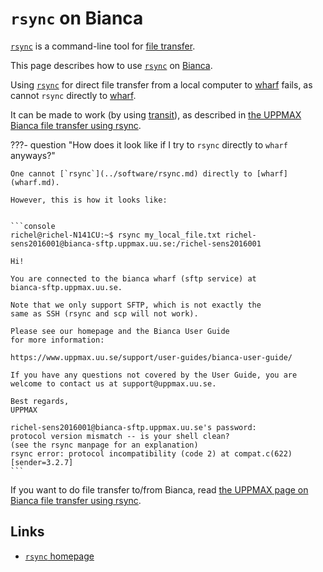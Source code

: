 # `rsync` on Bianca

[`rsync`](../software/rsync.md) is a command-line tool
for [file transfer](../cluster_guides/file_transfer.md).

This page describes how to use [`rsync`](../software/rsync.md) on [Bianca](bianca.md).

Using [`rsync`](../software/rsync.md) for direct file transfer
from a local computer to [wharf](wharf.md) fails,
as cannot `rsync` directly to [wharf](wharf.md).

It can be made to work (by using [transit](transit.md)), as described in
[the UPPMAX Bianca file transfer using rsync](bianca_file_transfer_using_rsync.md).


???- question "How does it look like if I try to `rsync` directly to `wharf` anyways?"

    One cannot [`rsync`](../software/rsync.md) directly to [wharf](wharf.md).

    However, this is how it looks like:


    ```console
    richel@richel-N141CU:~$ rsync my_local_file.txt richel-sens2016001@bianca-sftp.uppmax.uu.se:/richel-sens2016001

    Hi!

    You are connected to the bianca wharf (sftp service) at
    bianca-sftp.uppmax.uu.se.

    Note that we only support SFTP, which is not exactly the
    same as SSH (rsync and scp will not work).

    Please see our homepage and the Bianca User Guide
    for more information:

    https://www.uppmax.uu.se/support/user-guides/bianca-user-guide/

    If you have any questions not covered by the User Guide, you are
    welcome to contact us at support@uppmax.uu.se.

    Best regards,
    UPPMAX

    richel-sens2016001@bianca-sftp.uppmax.uu.se's password:
    protocol version mismatch -- is your shell clean?
    (see the rsync manpage for an explanation)
    rsync error: protocol incompatibility (code 2) at compat.c(622) [sender=3.2.7]
    ```

If you want to do file transfer to/from Bianca,
read [the UPPMAX page on Bianca file transfer using rsync](bianca_file_transfer_using_rsync.md).

## Links

- [`rsync` homepage](https://rsync.samba.org/)
